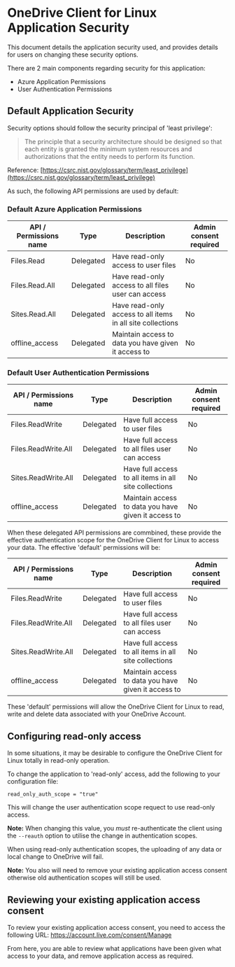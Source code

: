 # OneDrive Client for Linux Application Security
This document details the application security used, and provides details for users on changing these security options.

There are 2 main components regarding security for this application:
* Azure Application Permissions
* User Authentication Permissions

## Default Application Security
Security options should follow the security principal of 'least privilege':
> The principle that a security architecture should be designed so that each entity 
> is granted the minimum system resources and authorizations that the entity needs 
> to perform its function.

Reference: [https://csrc.nist.gov/glossary/term/least_privilege](https://csrc.nist.gov/glossary/term/least_privilege)

As such, the following API permissions are used by default:

### Default Azure Application Permissions

| API / Permissions name | Type | Description | Admin consent required |
|---|---|---|---|
| Files.Read | Delegated | Have read-only access to user files | No |
| Files.Read.All  | Delegated | Have read-only access to all files user can access | No |
| Sites.Read.All   | Delegated | Have read-only access to all items in all site collections | No |
| offline_access   | Delegated | Maintain access to data you have given it access to | No |

### Default User Authentication Permissions

| API / Permissions name | Type | Description | Admin consent required |
|---|---|---|---|
| Files.ReadWrite | Delegated | Have full access to user files | No |
| Files.ReadWrite.All  | Delegated | Have full access to all files user can access | No |
| Sites.ReadWrite.All   | Delegated | Have full access to all items in all site collections | No |
| offline_access   | Delegated | Maintain access to data you have given it access to | No |

When these delegated API permissions are commbined, these provide the effective authentication scope for the OneDrive Client for Linux to access your data. The effective 'default' permissions will be:

| API / Permissions name | Type | Description | Admin consent required |
|---|---|---|---|
| Files.ReadWrite | Delegated | Have full access to user files | No |
| Files.ReadWrite.All  | Delegated | Have full access to all files user can access | No |
| Sites.ReadWrite.All   | Delegated | Have full access to all items in all site collections | No |
| offline_access   | Delegated | Maintain access to data you have given it access to | No |

These 'default' permissions will allow the OneDrive Client for Linux to read, write and delete data associated with your OneDrive Account.

## Configuring read-only access
In some situations, it may be desirable to configure the OneDrive Client for Linux totally in read-only operation.

To change the application to 'read-only' access, add the following to your configuration file:
```text
read_only_auth_scope = "true"
```

This will change the user authentication scope requect to use read-only access.

**Note:** When changing this value, you *must* re-authenticate the client using the `--reauth` option to utilise the change in authentication scopes. 

When using read-only authentication scopes, the uploading of any data or local change to OneDrive will fail.
 
**Note:** You also will need to remove your existing application access consent otherwise old authentication scopes will still be used.
 
## Reviewing your existing application access consent

To review your existing application access consent, you need to access the following URL: https://account.live.com/consent/Manage

From here, you are able to review what applications have been given what access to your data, and remove application access as required.
